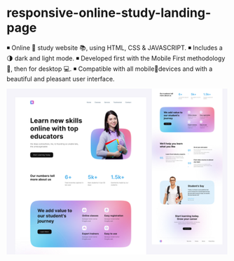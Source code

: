 # responsive-online-study-landing-page

◾ Online 📕 study website 📚, using HTML, CSS & JAVASCRIPT.
◾ Includes a 🌗 dark and light mode.
◾ Developed first with the Mobile First methodology 📱, then for desktop 💻.
◾ Compatible with all mobile📱devices and with a beautiful and pleasant user interface.

<img src="website-design.jpg" >
